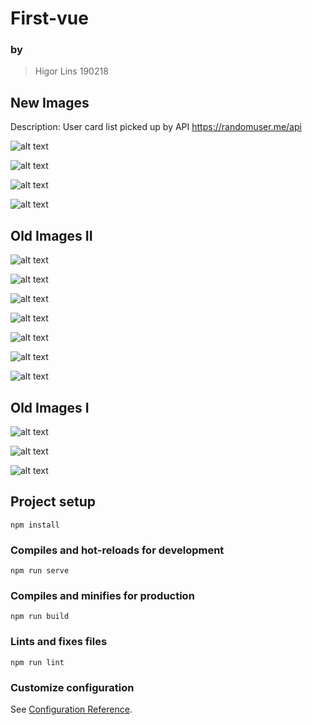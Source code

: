 # First-vue

### by

> Higor Lins
> 190218

## New Images
Description: User card list picked up by API https://randomuser.me/api

![alt text](https://media.discordapp.net/attachments/917182048811245589/917182078775349248/unknown.png?width=986&height=482)

![alt text](https://media.discordapp.net/attachments/917182048811245589/917182154566426634/unknown.png?width=986&height=479)

![alt text](https://media.discordapp.net/attachments/917182048811245589/917182227438256188/unknown.png?width=986&height=476)

![alt text](https://media.discordapp.net/attachments/917182048811245589/917182480019247154/unknown.png?width=238&height=484)

## Old Images II

![alt text](https://media.discordapp.net/attachments/460908753945100302/914609887131074591/unknown.png?width=986&height=478)

![alt text](https://media.discordapp.net/attachments/460908753945100302/914610000373112832/unknown.png?width=848&height=484)

![alt text](https://media.discordapp.net/attachments/460908753945100302/914610070543810590/unknown.png?width=849&height=484)

![alt text](https://media.discordapp.net/attachments/460908753945100302/914610164701736990/unknown.png?width=858&height=484)

![alt text](https://media.discordapp.net/attachments/460908753945100302/914610199376060436/unknown.png?width=861&height=484)

![alt text](https://media.discordapp.net/attachments/460908753945100302/914610309753352212/unknown.png?width=415&height=484)

![alt text](https://media.discordapp.net/attachments/460908753945100302/914610385364058152/unknown.png?width=413&height=484)

## Old Images I

![alt text](https://cdn.discordapp.com/attachments/460908753945100302/911832624522203166/unknown.png)

![alt text](https://cdn.discordapp.com/attachments/460908753945100302/911832732307431454/unknown.png)

![alt text](https://cdn.discordapp.com/attachments/460908753945100302/911833036696485998/unknown.png)


## Project setup
```
npm install
```

### Compiles and hot-reloads for development
```
npm run serve
```

### Compiles and minifies for production
```
npm run build
```

### Lints and fixes files
```
npm run lint
```

### Customize configuration
See [Configuration Reference](https://cli.vuejs.org/config/).
